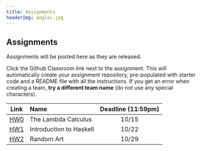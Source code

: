 ```yaml
---
title: Assignments
headerImg: angles.jpg
---
```


## Assignments

Assignments will be posted here as they are released.

Click the Github Classroom link next to the assignment.
This will automatically create your assignment repository,
pre-populated with starter code and a README file with all the instructions.
If you get an error when creating a team, **try a different team name**
(do not use any special characters).


| Link                                             | Name                            | Deadline (11:59pm)        |
|:------------------------------------------------:|:--------------------------------|:-------------------------:|
| [HW0](https://classroom.github.com/a/JIrPuNoq)   | The Lambda Calculus             | 10/15                     |
| [HW1](https://classroom.github.com/a/hT__GBN1)   | Introduction to Haskell         | 10/22                     |
| [HW2](https://classroom.github.com/a/EB3yeLgG)   | Random Art                      | 10/29                     |

<!--
| [HW3](https://classroom.github.com/a/WYOI3hny)   | All about Fold                  | 11/5                      |
| [HW4](https://classroom.github.com/a/TgvtLr6H)   | Nano                            | 11/19                      |
| [project](https://classroom.github.com/a/QmCQ_yh_) | Nano Extensions               | [Team registration](https://forms.gle/4VSjHzc82qeaptMD7): 11/19 <br/> Presentation: 12/12  | -->




<!--
## Practice Exams

- [Midterm Wi 19](/static/raw/130-midterm-wi19.pdf) ([solution](/static/raw/130-midterm-wi19-solution.pdf)),
  [Midterm Fa 19](/static/raw/130-midterm-fa19.pdf) ([solution](/static/raw/130-midterm-fa19-solution.pdf)).

- [Practice Final](https://classroom.github.com/a/8Md6lTLp) -->


